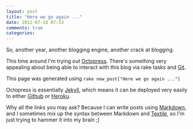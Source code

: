 ```yaml
---
layout: post
title: "Here we go again ..."
date: 2012-07-18 07:53
comments: true
categories: 
---
```


So, another year, another blogging engine, another crack at blogging.

This time around I'm trying out [Octopress](http://octopress.org). There's something very appealing about being able to interact with this blog via rake tasks and [Git](http://git-scm.com).

<!-- more -->

This page was generated using `rake new_post["Here we go again ..."]`

Octopress is essentially [Jekyll](https://github.com/mojombo/jekyll/), which means it can be deployed very easily to either [Github](https://github.com) or [Heroku](http://www.heroku.com).

Why all the links you may ask? Because I can write posts using [Markdown](http://daringfireball.net/projects/markdown), and I sometimes mix up the syntax between Markdown and [Textile](http://www.textism.com/tools/textile/), so I'm just trying to hammer it into my brain ;)